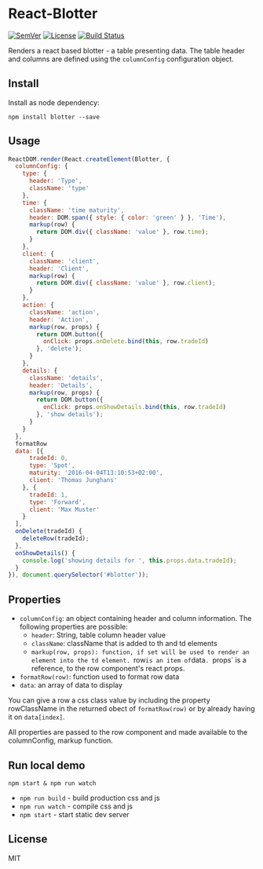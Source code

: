 # React-Blotter

[![SemVer]](http://semver.org)
[![License]](https://github.com/tjunghans/react-blotter/blob/master/LICENCE)
[![Build Status](https://travis-ci.org/tjunghans/react-blotter.svg?branch=master)](https://travis-ci.org/tjunghans/react-blotter)

Renders a react based blotter - a table presenting data. The table
header and columns are defined using the `columnConfig` configuration
object.

## Install

Install as node dependency:

```
npm install blotter --save
```


## Usage

```javascript
ReactDOM.render(React.createElement(Blotter, {
  columnConfig: {
    type: {
      header: 'Type',
      className: 'type'
    },
    time: {
      className: 'time maturity',
      header: DOM.span({ style: { color: 'green' } }, 'Time'),
      markup(row) {
        return DOM.div({ className: 'value' }, row.time);
      }
    },
    client: {
      className: 'client',
      header: 'Client',
      markup(row) {
        return DOM.div({ className: 'value' }, row.client);
      }
    },
    action: {
      className: 'action',
      header: 'Action',
      markup(row, props) {
        return DOM.button({
          onClick: props.onDelete.bind(this, row.tradeId)
        }, 'delete');
      }
    },
    details: {
      className: 'details',
      header: 'Details',
      markup(row, props) {
        return DOM.button({
          onClick: props.onShowDetails.bind(this, row.tradeId)
        }, 'show details');
      }
    }
  },
  formatRow
  data: [{
      tradeId: 0,
      type: 'Spot',
      maturity: '2016-04-04T13:10:53+02:00',
      client: 'Thomas Junghans'
    }, {
      tradeId: 1,
      type: 'Forward',
      client: 'Max Muster'
    }
  ],
  onDelete(tradeId) {
    deleteRow(tradeId);
  },
  onShowDetails() {
    console.log('showing details for ', this.props.data.tradeId);
  }
}), document.querySelector('#blotter'));

```



## Properties

- `columnConfig`: an object containing header and column information.
  The following properties are possible:
  - `header`: String, table column header value
  - `className`: className that is added to th and td elements
  - `markup(row, props): function, if set will be used to render
    an element into the td element. `row` is an item of `data`. `props`
    is a reference, to the row component's react props.
- `formatRow(row)`: function used to format row data
- `data`: an array of data to display

You can give a row a css class value by including the property `
`rowClassName in the returned obect of `formatRow(row)` or by already
having it on `data[index]`.

All properties are passed to the row component and made available to
the columnConfig, markup function.



## Run local demo

```
npm start & npm run watch
```


- `npm run build` - build production css and js
- `npm run watch` - compile css and js
- `npm start` - start static dev server

## License

MIT

[SemVer]: http://img.shields.io/:semver-%E2%9C%93-brightgreen.svg
[License]: https://img.shields.io/github/license/mashape/apistatus.svg


